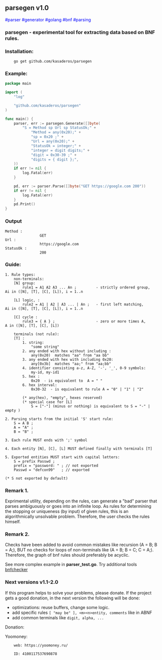 ## **parsegen** v1.0
<span style="color:blue">#parser #generator \#golang \#bnf \#parsing </span>
### parsegen - experimental tool for extracting data based on BNF rules.

### Installation:

```
    go get github.com/kasaderos/parsegen
```

###	Example:
```go
package main

import (
	"log"

	"github.com/kasaderos/parsegen"
)

func main() {
	parser, err := parsegen.Generate([]byte(
		"S = Method sp Url sp StatusOk;" +
			"Method = any(0x20);" +
			"sp = 0x20 ;" +
			"Url = any(0x20);" +
			"StatusOk = integer;" +
			"integer = digit digits;" +
			"digit = 0x30-39 ;" +
			"digits = { digit };",
	))
	if err != nil {
		log.Fatal(err)
	}

	pd, err := parser.Parse([]byte("GET https://google.com 200"))
	if err != nil {
		log.Fatal(err)
	}
	pd.Print()
}
```
### Output
```
Method :
                GET
Url :
                https://google.com
StatusOk :
                200
```

### Guide:

	1. Rule types:
        non-terminals:
		[N] group:
            rule1 = A1 A2 A3 ... An ;         - strictly ordered group,  Ai in ([N], [T], [C], [L]), i = 1..n

		[L] logic, :
            rule2 = A1 | A2 | A3 ... | An ;   - first left matching,     Ai in ([N], [T], [C], [L]), i = 1..n

		[C] cycle :
            rule3 = { A } ;                   - zero or more times A,     A in ([N], [T], [C], [L])

        terminals (not rule):
        [T] : 
            1. string: 
                "some string"
            2. any ended with hex without including : 
                any(0x20)  matches "aa" from "aa bb"
            3. any ended with hex with including 0x20: 
                any[0x3b]  matches "aa;" from "aa;bb"
            4. identifier consisting a-z, A-Z, '-', '_', 0-9 symbols:
                my-id, my-id1  
            5. hex :
                0x20  - is equivalent to  A = " "
            6. hex interval:
                0x30-32  - is equivalent to rule A = "0" | "1" | "2" 

            (* any(hex), "empty", hexes reserved)        
            (* special case for [L]
                S = ["-"] (minus or nothing) is equivalent to S = "-" | empty )           

	2. Parsing starts from the initial 'S' start rule:
	    S = A B ;
		A = "A" ;
		B = "B" ;

	3. Each rule MUST ends with ';' symbol

	4. Each entity [N], [C], [L] MUST defined finally with terminals [T]

	5. Exported entities MUST start with capital letters:
		S = prefix Passwd ; 
		prefix = "password: " ; // not exported
		Passwd = "defcon99"   ; // exported

    (* S not exported by default)


### Remark 1.
Exprimental utility, depending on the rules, can generate a "bad" parser that parses ambiguously or
goes into an infinite loop. As rules for determining the stopping or uniqueness (by input) of given rules,
this is an algorithmically unsolvable problem. Therefore, the user checks the rules himself.

### Remark 2.
Checks have been added to avoid common mistakes like recursion (A = B; B = A;), BUT no checks for 
loops of non-terminals like (A = B; B = C; C = A;). Therefore, the graph of bnf rules should preferably be acyclic.

See more complex example in **parser_test.go**. Try additional tools  [bnfchecker](https://github.com/kasaderos/bnfchecker)


### Next versions v1.1-2.0
If this program helps to solve your problems, please donate. 
If the project gets a good donation, in the next version the following will be done:

- optimizations: reuse buffers, change some logic.
- add specific rules ```[ "may be" ], <m><n>entity, comments``` like in ABNF 
- add common terminals like ```digit, alpha, ...``` 


Donation:

   Yoomoney: 

        web: https://yoomoney.ru/

        ID: 4100117537690878 
